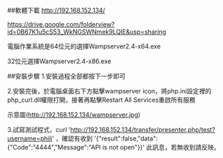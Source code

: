 ##軟體下載
http://192.168.152.134/

https://drive.google.com/folderview?id=0B67K1u5cS53_WkNGSWNmek9LQlE&usp=sharing

電腦作業系統是64位元的選擇Wampserver2.4-x64.exe

32位元選擇Wampserver2.4-x86.exe

##安裝步驟
1.安裝過程全部都按下一步即可

2.安裝完後，於電腦桌面右下方點擊wampserver icon，將php.ini設定裡的php_curl.dll權限打開，接著再點擊Restart All Services重啟所有服務

示意圖(http://192.168.152.134/wampserver.jpg)

3.試寫測試程式，curl 'http://192.168.152.134/transfer/presenter.php/test?username=phili' ，確認有收到 '{"result":false,"data":{"Code":"4444","Message":"API is not open"}}' 此訊息，若無收到請反映。
